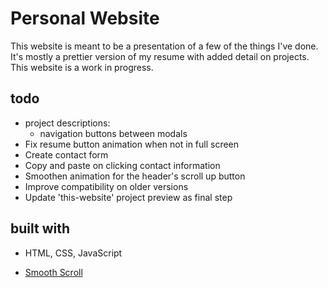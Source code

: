 # Personal Website

This website is meant to be a presentation of a few of the things I've done. It's
mostly a prettier version of my resume with added detail on projects. This website
is a work in progress.

## todo

* project descriptions:
    - navigation buttons between modals  
* Fix resume button animation when not in full screen
* Create contact form
* Copy and paste on clicking contact information
* Smoothen animation for the header's scroll up button
* Improve compatibility on older versions
* Update 'this-website' project preview as final step




## built with

* HTML, CSS, JavaScript

* [Smooth Scroll](https://github.com/cferdinandi/smooth-scroll)
